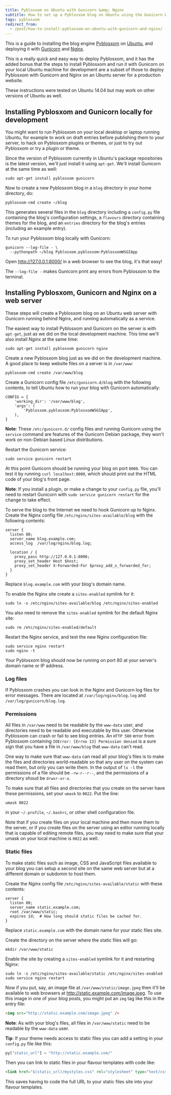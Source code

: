 ```yaml
---
title: Pyblosxom on Ubuntu with Gunicorn &amp; Nginx
subtitle: How to set up a Pyblosxom blog on Ubuntu using the Gunicorn WSGI server and Nginx web server.
tags: pyblosxom
redirect_from:
  - /post/how-to-install-pyblosxom-on-ubuntu-with-gunicorn-and-nginx/
---
```


This is a guide to installing the blog engine
[Pyblosxom](http://pyblosxom.github.io/) on [Ubuntu](http://www.ubuntu.com/),
and deploying it with [Gunicorn](http://gunicorn.org/) and
[Nginx](http://nginx.org/).

This is a really quick and easy way to deploy Pyblosxom, and it has the added
bonus that the steps to install Pyblosxom and run it with Gunicorn on your
local Ubuntu machine for development are a subset of those to deploy Pyblosxom
with Gunicorn and Nginx on an Ubuntu server for a production website.

These instructions were tested on Ubuntu 14.04 but may work on other versions
of Ubuntu as well.

## Installing Pyblosxom and Gunicorn locally for development

You might want to run Pyblosxom on your local desktop or laptop running Ubuntu,
for example to work on draft entries before publishing them to your server,
to hack on Pyblosxom plugins or themes, or just to try out Pyblosxom or try a
plugin or theme.

Since the version of Pyblosxom currently in Ubuntu's package repositories is
the latest version, we'll just install it using `apt-get`. We'll install
Gunicorn at the same time as well:

```shell
sudo apt-get install pyblosxom gunicorn
```

Now to create a new Pyblosxom blog in a `blog` directory in your home
directory, do:

```shell
pyblosxom-cmd create ~/blog
```

This generates several files in the `blog` directory including a `config.py`
file containing the blog's configuration settings, a `flavours` directory
containing themes for the blog, and an `entries` directory for the blog's
entries (including an example entry).

To run your Pyblosxom blog locally with Gunicorn:

```shell
gunicorn --log-file - \
  --pythonpath ~/blog Pyblosxom.pyblosxom:PyblosxomWSGIApp
```

Open <http://127.0.0.1:8000/> in a web browser to see the blog, it's that easy!

The `--log-file -` makes Gunicorn print any errors from Pyblosxom to the
terminal.


## Installing Pyblosxom, Gunicorn and Nginx on a web server

These steps will create a Pyblosxom blog on an Ubuntu web server with Gunicorn
running behind Nginx, and running automatically as a service.

The easiest way to install Pyblosxom and Gunicorn on the server is with
`apt-get`, just as we did on the local development machine. This time we'll
also install Nginx at the same time:

```shell
sudo apt-get install pyblosxom gunicorn nginx
```

Create a new Pyblosxom blog just as we did on the development machine.
A good place to keep website files on a server is in `/var/www`:

```shell
pyblosxom-cmd create /var/www/blog
```

Create a Gunicorn config file `/etc/gunicorn.d/blog` with the following
contents, to tell Ubuntu how to run your blog with Gunicorn automatically:

    CONFIG = {
        'working_dir': '/var/www/blog',
        'args': (
            'Pyblosxom.pyblosxom:PyblosxomWSGIApp',
        ),
    }

**Note**: These `/etc/gunicorn.d/` config files and running Gunicorn using
the `service` command are features of the Gunicorn Debian package, they won't
work on non-Debian based Linux distributions.

Restart the Gunicorn service:

```shell
sudo service gunicorn restart
```

At this point Gunicorn should be running your blog on port `8000`. You can test
it by running `curl localhost:8000`, which should print out the HTML code of
your blog's front page.

**Note**: If you install a plugin, or make a change to your `config.py` file,
you'll need to restart Gunicorn with `sudo service gunicorn restart` for the
change to take effect.

To serve the blog to the Internet we need to hook Gunicorn up to Nginx.
Create the Nginx config file `/etc/nginx/sites-available/blog` with the
following contents:

```nginx
server {
  listen 80;
  server_name blog.example.com;
  access_log  /var/log/nginx/blog.log;

  location / {
    proxy_pass http://127.0.0.1:8000;
    proxy_set_header Host $host;
    proxy_set_header X-Forwarded-For $proxy_add_x_forwarded_for;
  }
}
```

Replace `blog.example.com` with your blog's domain name.

To enable the Nginx site create a `sites-enabled` symlink for it:

```shell
sudo ln -s /etc/nginx/sites-available/blog /etc/nginx/sites-enabled
```

You also need to remove the `sites-enabled` symlink for the default Nginx site:

```shell
sudo rm /etc/nginx/sites-enabled/default
```

Restart the Nginx service, and test the new Nginx configuration file:

```shell
sudo service nginx restart
sudo nginx -t
```

Your Pyblosxom blog should now be running on port 80 at your server's domain
name or IP address.


### Log files

If Pyblosxom crashes you can look in the Nginx and Gunicorn log files for
error messages. There are located at `/var/log/nginx/blog.log` and
`/var/log/gunicorn/blog.log`.


### Permissions

All files in `/var/www` need to be readable by the `www-data` user, and
directories need to be readable and executable by this user. Otherwise
Pyblosxom can crash or fail to see blog entries. An `HTTP 500` error from
Pyblosxom containing `IOError: [Errno 13] Permission denied` is a sure sign
that you have a file in `/var/www/blog` that `www-data` can't read.

One way to make sure that `www-data` can read all your blog's files is to make
the files and directories world-readable so that any user on the system can
read them, but only you can write them. In the output of `ls -l` the
permissions of a file should be `-rw-r--r--`, and the permissions of a
directory shoud be `drwxr-xr-x`.

To make sure that all files and directories that you create on the server have
these permissions, set your `umask` to `0022`. Put the line:

```shell
umask 0022
```

in your `~/.profile`, `~/.bashrc`, or other shell configuration file.

Note that if you create files on your local machine and then move them to the
server, or if you create files on the server using an editor running locally
that is capable of editing remote files, you may need to make sure that your
umask on your local machine is `0022` as well.


### Static files

To make static files such as image, CSS and JavaScript files available to your
blog you can setup a second site on the same web server but at a different
domain or subdomin to host them.

Create the Nginx config file `/etc/nginx/sites-available/static` with these
contents:

```nginx
server {
  listen 80;
  server_name static.example.com;
  root /var/www/static;
  expires 1d;  # How long should static files be cached for.
}
```

Replace `static.example.com` with the domain name for your static files site.

Create the directory on the server where the static files will go:

```shell
mkdir /var/www/static
```

Enable the site by creating a `sites-enabled` symlink for it and restarting
Nginx:

```shell
sudo ln -s /etc/nginx/sites-available/static /etc/nginx/sites-enabled
sudo service nginx restart
```

Now if you put, say, an image file at `/var/www/static/image.jpeg` then it'll
be available to web browsers at <http://static.example.com/image.jpeg>. To use
this image in one of your blog posts, you might put an `img` tag like this
in the entry file:

```html
<img src="http://static.example.com/image.jpeg" />
```

**Note**: As with your blog's files, all files in `/var/www/static` need to be
readable by the `www-data` user.

**Tip**: If your theme needs access to static files you can add a setting in
your `config.py` file like this:

```python
py["static_url"] = "http://static.example.com/"
```

Then you can link to static files in your flavour templates with code like:

```html
<link href="$(static_url)/mystyles.css" rel="stylesheet" type="text/css">
```

This saves having to code the full URL to your static files site into your
flavour templates.
